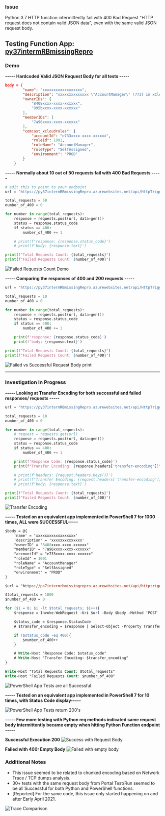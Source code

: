 ### Issue
Python 3.7 HTTP function intermittently fail with 400 Bad Request "HTTP request does not contain valid JSON data", even with the same valid JSON request body.

**Testing Function App**: [py37intermRBmissingRepro](https://ms.portal.azure.com/#@microsoft.onmicrosoft.com/resource/subscriptions/83e0d97e-09ce-4ef1-b908-b07072b805e3/resourceGroups/EPlinux/providers/Microsoft.Web/sites/py37intermRBmissingRepro/appServices)
---

### Demo
**----- Hardcoded Valid JSON Request Body for all tests -----**
```JSON
body = {
        "name": "xxxxxxxxxxxxxxxxxx",
        "description": "xxxxxxxxxxxxxx \"AccountManager\" (773) in xCloud account \"prod_account\" (xxxx-xxxx-xxxxxx)",
        "ownerIDs": [
            "8408xxxx-xxxx-xxxxxx",
            "095bxxxx-xxxx-xxxxxx"
        ],
        "memberIDs": [
            "7a96xxxx-xxxx-xxxxxx"
        ],
        "comcast_xcloudroles": {
            "accountId": "e733xxxx-xxxx-xxxxxx",
            "roleId": 1001,
            "roleName": "AccountManager",
            "roleType": "SelfAssigned",
            "environment": "PROD"
        }
    }
```

**----- Normally about 10 out of 50 requests fail with 400 Bad Requests -----**
```py
# edit this to point to your endpoint
url = 'https://py37intermRBmissingRepro.azurewebsites.net/api/HttpTrigger1'

total_requests = 50
number_of_400 = 0

for number in range(total_requests):
    response = requests.post(url, data=gen())
    status = response.status_code
    if status == 400:
        number_of_400 += 1

    # print(f'response: {response.status_code}')
    # print(f'body: {response.text}')

print(f"Total Requests Count: {total_requests}")
print(f"Failed Requests Count: {number_of_400}")
```
![Failed Requests Count Demo](https://github.com/Xingyixzhang/Support_Repro/blob/main/Py37Interm400rbMissingIssue/images/failed_requests_count.png)

**----- Comparing the responses of 400 and 200 requests -----**
``` py
url = 'https://py37intermRBmissingRepro.azurewebsites.net/api/HttpTrigger1'

total_requests = 10
number_of_400 = 0

for number in range(total_requests):
    response = requests.post(url, data=gen())
    status = response.status_code
    if status == 400:
        number_of_400 += 1

    print(f'response: {response.status_code}')
    print(f'body: {response.text}')

print(f"Total Requests Count: {total_requests}")
print(f"Failed Requests Count: {number_of_400}")
```
![Failed vs Successful Request Body print](https://github.com/Xingyixzhang/Support_Repro/blob/main/Py37Interm400rbMissingIssue/images/failed_body_vs_successful.png)

---

### Investigation In Progress
**----- Looking at Transfer Encoding for both successful and failed responses/ requests -----**
```py
url = 'https://py37intermRBmissingRepro.azurewebsites.net/api/HttpTrigger1'

total_requests = 10
number_of_400 = 0

for number in range(total_requests):
    # request = requests.get(url)
    response = requests.post(url, data=gen())
    status = response.status_code
    if status == 400:
        number_of_400 += 1

    print(f'Response Code: {response.status_code}')
    print(f"Transfer Encoding: {response.headers['transfer-encoding']}\n")

    # print(f'headers: {request.headers.keys()}')
    # print(f"Transfer Encoding: {request.headers['transfer-encoding']}\n")
    # print(f'body: {response.text}')

print(f"Total Requests Count: {total_requests}")
print(f"Failed Requests Count: {number_of_400}")
```

![Transfer Encoding](https://github.com/Xingyixzhang/Support_Repro/blob/main/Py37Interm400rbMissingIssue/images/TransferEncoding.png)

**----- Tested on an equivalent app implemented in PowerShell 7 for 1000 times, ALL were SUCCESSFUL-----**
``` ps
$body = @{
    'name' = 'xxxxxxxxxxxxxxxxxx'
    'description' = 'xxxxxxxxxxxxxx'
    "ownerID" = "8408xxxx-xxxx-xxxxxx"
    "memberID" = "7a96xxxx-xxxx-xxxxxx"
    "accountId" = "e733xxxx-xxxx-xxxxxx"
    "roleId" = 1001
    "roleName" = "AccountManager"
    "roleType" = "SelfAssigned"
    "environment" = "PROD"
}

$url = 'https://ps7intermrbmissingrepro.azurewebsites.net/api/httptrigger1'

$total_requests = 1000
$number_of_400 = 0

for ($i = 0; $i -lt $total_requests; $i++){
    $response = Invoke-WebRequest -Uri $url -Body $body -Method 'POST'

    $status_code = $response.StatusCode
    # $transfer_encoding = $response | Select-Object -Property TransferEncoding

    if ($status_code -eq 400){
        $number_of_400++
    }

    # Write-Host "Response Code: $status_code"
    # Write-Host "Transfer Encoding: $transfer_encoding"
}

Write-Host "Total Requests Count: $total_requests"
Write-Host "Failed Requests Count: $number_of_400"
```

![PowerShell App Tests are all Successful](https://github.com/Xingyixzhang/Support_Repro/blob/main/Py37Interm400rbMissingIssue/images/PS7all_successful.png)

**----- Tested on an equivalent app implemented in PowerShell 7 for 10 times, with Status Code display-----**

![PowerShell App Tests return 200's](https://github.com/Xingyixzhang/Support_Repro/blob/main/Py37Interm400rbMissingIssue/images/200SuccessWith10PSTests.png)

**----- Few more testing with Python req methods indicated same request body intermittently became empty when hitting Python Function endpoint -----**

**Successful Execution 200**
![Success with Request Body](https://github.com/Xingyixzhang/Support_Repro/blob/main/Py37Interm400rbMissingIssue/images/Success_with_RequestBody.png)

**Failed with 400: Empty Body**
![Failed with empty body](https://github.com/Xingyixzhang/Support_Repro/blob/main/Py37Interm400rbMissingIssue/images/Failed_with_empty_body.png)

### Additional Notes
- This issue seemed to be related to chunked encoding based on Network Trace / TCP dumps analysis.
- 30+ tests with the same request body from Portal Test/Run seemed to be all Successful for both Python and PowerShell functions.
- [Reported] For the same code, this issue only started happening on and after Early April 2021.

![Trace Comparison](https://github.com/Xingyixzhang/Support_Repro/blob/main/Py37Interm400rbMissingIssue/images/trace_comparison.png)

